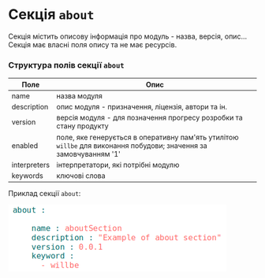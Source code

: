 # Секція `about`
Секція містить описову інформація про модуль - назва, версія, опис... Секція має власні поля опису та не має ресурсів.    

### Структура полів секції `about`

| Поле           | Опис                                    |
|----------------|-----------------------------------------|
| name           | назва модуля                            |
| description    | опис модуля - призначення, ліцензія, автори та ін.    |
| version        | версія модуля - для позначення прогресу розробки та стану продукту             |
| enabled        | поле, яке генерується в оперативну пам'ять утилітою `willbe` для виконання побудови; значення за замовчуванням '1' |
| interpreters   | інтерпретатори, які потрібні модулю     |
| keywords       | ключові слова                           |  

Приклад секції `about`:  

![about.section.png](./Images/about.section.png)
